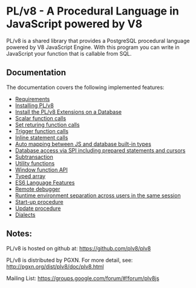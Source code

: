 PL/v8 - A Procedural Language in JavaScript powered by V8
=================================================

PL/v8 is a shared library that provides a PostgreSQL procedural language powered
by V8 JavaScript Engine.  With this program you can write in JavaScript your
function that is callable from SQL.

## Documentation
The documentation covers the following implemented features:

- [Requirements](/doc/plv8.md#requirements)
- [Installing PL/v8](/doc/plv8.md#installing-plv8)
- [Install the PL/v8 Extensions on a Database](/doc/plv8.md#install-the-plv8-extensions-on-a-database)
- [Scalar function calls](/doc/plv8.md#scalar-function-calls)
- [Set returing function calls](/doc/plv8.md#set-returning-function-calls)
- [Trigger function calls](/doc/plv8.md#trigger-function-calls)
- [Inline statement calls](/doc/plv8.md#inline-statement-calls)
- [Auto mapping between JS and database built-in types](/doc/plv8.md#auto-mapping-between-js-and-database-built-in-types)
- [Database access via SPI including prepared statements and cursors](/doc/plv8.md#database-access-via-spi-including-prepared-statements-and-cursors)
- [Subtransaction](/doc/plv8.md#subtransaction)
- [Utility functions](/doc/plv8.md#utility-functions)
- [Window function API](/doc/plv8.md#window-function-api)
- [Typed array](/doc/plv8.md#typed-array)
- [ES6 Language Features](/doc/plv8.md#es6-language-features)
- [Remote debugger](/doc/plv8.md#remote-debugger)
- [Runtime environment separation across users in the same session](/doc/plv8.md#runtime-environment-separation-across-users-in-the-same-session)
- [Start-up procedure](/doc/plv8.md#start-up-procedure)
- [Update procedure](/doc/plv8.md#update-procedure)
- [Dialects](/doc/plv8.md#dialects)

## Notes:
PL/v8 is hosted on github at:
https://github.com/plv8/plv8

PL/v8 is distributed by PGXN.  For more detail, see:
http://pgxn.org/dist/plv8/doc/plv8.html

Mailing List:
https://groups.google.com/forum/#!forum/plv8js
